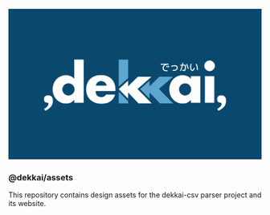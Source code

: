 <div align="center">

![dekkai](svg/dekkai_logo_dark.svg)

</div>

### @dekkai/assets  

This repository contains design assets for the dekkai-csv parser project and its website.
